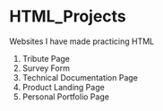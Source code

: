 # HTML_Projects
Websites I have made practicing HTML
1. Tribute Page
2. Survey Form
3. Technical Documentation Page
4. Product Landing Page
5. Personal Portfolio Page
